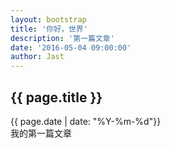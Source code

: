 ```yaml
---
layout: bootstrap
title: '你好，世界'
description: '第一篇文章'
date: '2016-05-04 09:00:00'
author: Jast
---
```

## {{ page.title }} 
<i class="far fa-clock"></i>{{ page.date | date: "%Y-%m-%d"}}  
我的第一篇文章   

